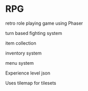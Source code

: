 # RPG

retro role playing game using Phaser

turn based fighting system

item collection

inventory system

menu system

Experience level json 

Uses tilemap for tilesets
